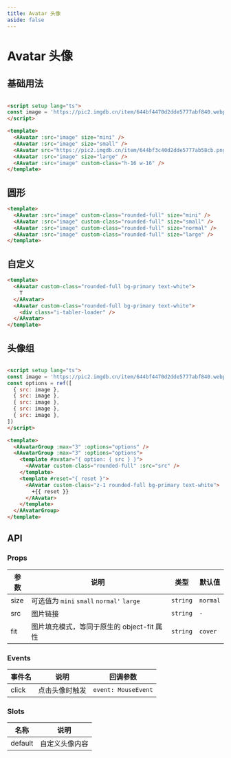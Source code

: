 ```yaml
---
title: Avatar 头像
aside: false
---
```


# Avatar 头像

## 基础用法

```html

<script setup lang="ts">
const image = 'https://pic2.imgdb.cn/item/644bf4470d2dde5777abf840.webp'
</script>

<template>
  <AAvatar :src="image" size="mini" />
  <AAvatar :src="image" size="small" />
  <AAvatar src="https://pic2.imgdb.cn/item/644bf3c40d2dde5777ab58cb.png" size="normal" />
  <AAvatar :src="image" size="large" />
  <AAvatar :src="image" custom-class="h-16 w-16" />
</template>
```

## 圆形

```html
<template>
  <AAvatar :src="image" custom-class="rounded-full" size="mini" />
  <AAvatar :src="image" custom-class="rounded-full" size="small" />
  <AAvatar :src="image" custom-class="rounded-full" size="normal" />
  <AAvatar :src="image" custom-class="rounded-full" size="large" />
</template>
```

## 自定义

```html
<template>
  <AAvatar custom-class="rounded-full bg-primary text-white">
    T
  </AAvatar>
  <AAvatar custom-class="rounded-full bg-primary text-white">
    <div class="i-tabler-loader" />
  </AAvatar>
</template>
```

## 头像组

```html

<script setup lang="ts">
const image = 'https://pic2.imgdb.cn/item/644bf4470d2dde5777abf840.webp'
const options = ref([
  { src: image },
  { src: image },
  { src: image },
  { src: image },
  { src: image },
])
</script>

<template>
  <AAvatarGroup :max="3" :options="options" />
  <AAvatarGroup :max="3" :options="options">
    <template #avatar="{ option: { src } }">
      <AAvatar custom-class="rounded-full" :src="src" />
    </template>
    <template #reset="{ reset }">
      <AAvatar custom-class="z-1 rounded-full bg-primary text-white">
        +{{ reset }}
      </AAvatar>
    </template>
  </AAvatarGroup>
</template>
```

## API

### Props

| 参数 | 说明 | 类型 | 默认值 |
| --- | --- | --- | --- |
| size | 可选值为 `mini` `small` `normal'` `large` | `string` | `normal` |
| src | 图片链接 | `string` | `-` |
| fit | 图片填充模式，等同于原生的 object-fit 属性 | `string` | `cover` |

### Events

| 事件名 | 说明 | 回调参数 |
| --- | --- | --- |
| click | 点击头像时触发 | `event: MouseEvent`|

### Slots

| 名称 | 说明 |
| --- | --- |
| default | 自定义头像内容 |
